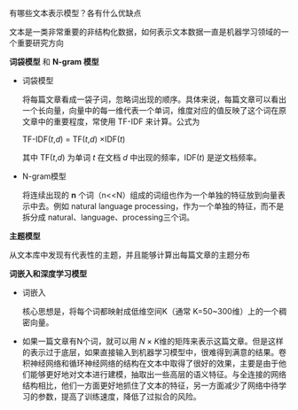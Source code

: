 有哪些文本表示模型？各有什么优缺点



文本是一类非常重要的非结构化数据，如何表示文本数据一直是机器学习领域的一个重要研究方向

**词袋模型** 和 **N-gram 模型**

* 词袋模型

  将每篇文章看成一袋子词，忽略词出现的顺序。具体来说，每篇文章可以看出一个长向量，向量中的每一维代表一个单词，维度对应的值反映了这个词在原文章中的重要程度，常使用 TF-IDF 来计算。公式为

  TF-IDF($t$,$d$) = TF($t$,$d$) $\times$IDF($t$)

  其中 TF($t$,$d$) 为单词 $t$ 在文档 $d$ 中出现的频率，IDF($t$) 是逆文档频率。

* N-gram模型

  将连续出现的 **n** 个词（n<<N）组成的词组也作为一个单独的特征放到向量表示中去。例如 natural language processing，作为一个单独的特征，而不是拆分成 natural、language、processing三个词。

**主题模型**

从文本库中发现有代表性的主题，并且能够计算出每篇文章的主题分布

**词嵌入和深度学习模型**

* 词嵌入

  核心思想是，将每个词都映射成低维空间K（通常 K=50~300维）上的一个稠密向量。

* 如果一篇文章有N个词，就可以用 $N\times K$维的矩阵来表示这篇文章。但是这样的表示过于底层，如果直接输入到机器学习模型中，很难得到满意的结果。卷积神经网络和循环神经网络的结构在文本中取得了很好的效果，主要是由于他们能够更好地对文本进行建模，抽取出一些高层的语义特征。与全连接的网络结构相比，他们一方面更好地抓住了文本的特征，另一方面减少了网络中待学习的参数，提高了训练速度，降低了过拟合的风险。